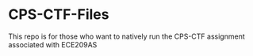 # CPS-CTF-Files
This repo is for those who want to natively run the CPS-CTF assignment associated with ECE209AS
